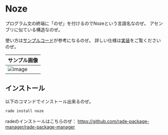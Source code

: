 # Noze
プログラム文の終端に「のぜ」を付けるのでNozeという言語名なのぜ。
アセンブリに似ている構造なのぜ。

使い方は[サンプルコード](./example.nz)が参考になるのぜ。
詳しい仕様は[実装](./src/main.rs)をご覧くださいのぜ。

|サンプル画像|
|:-|
|![image](https://github.com/user-attachments/assets/8c1ad462-cbaf-4abf-a2b7-33cf68644988)|

## インストール
以下のコマンドでインストール出来るのぜ。
```sh
rade install noze
```
radeのインストールはこちらのぜ：
https://github.com/rade-package-manager/rade-package-manager
